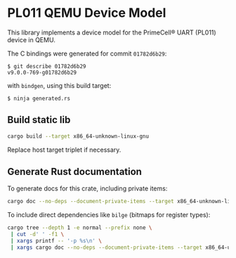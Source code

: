 # PL011 QEMU Device Model

This library implements a device model for the PrimeCell® UART (PL011)
device in QEMU.

The C bindings were generated for commit `01782d6b29`:

```console
$ git describe 01782d6b29
v9.0.0-769-g01782d6b29
```

with `bindgen`, using this build target:

```console
$ ninja generated.rs
```

## Build static lib

```sh
cargo build --target x86_64-unknown-linux-gnu
```

Replace host target triplet if necessary.

## Generate Rust documentation

To generate docs for this crate, including private items:

```sh
cargo doc --no-deps --document-private-items --target x86_64-unknown-linux-gnu
```

To include direct dependencies like `bilge` (bitmaps for register types):

```sh
cargo tree --depth 1 -e normal --prefix none \
 | cut -d' ' -f1 \
 | xargs printf -- '-p %s\n' \
 | xargs cargo doc --no-deps --document-private-items --target x86_64-unknown-linux-gnu
```
